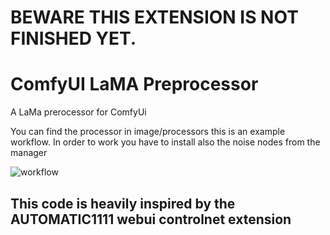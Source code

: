 # BEWARE THIS EXTENSION IS NOT FINISHED YET.

# ComfyUI LaMA Preprocessor
 A LaMa prerocessor for ComfyUi
 
 You can find the processor in image/processors
 this is an example workflow. In order to work you have to install also the noise nodes from the manager

![workflow](https://github.com/mlinmg/ComfyUI-LaMA-Preprocessor/assets/121761685/c79518f3-9140-4d9c-8e52-4dd3ce7e60f7)

 
## This code is heavily inspired by the AUTOMATIC1111 webui controlnet extension
